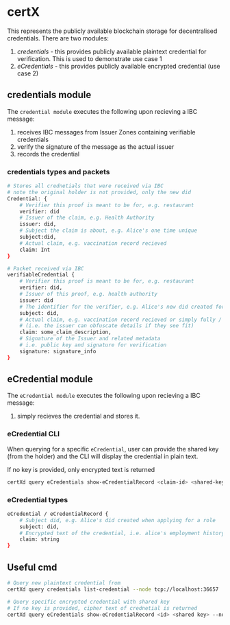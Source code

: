 # certX

This represents the publicly available blockchain storage for decentralised credentials.
There are two modules:

1. *credentials* - this provides publicly available plaintext credential for verification.
This is used to demonstrate use case 1
2. *eCredentials* - this provides publicly available encrypted credential (use case 2)

## credentials module

The `credential module` executes the following upon recieving a IBC message:

1. receives IBC messages from Issuer Zones containing verifiable credentials
2. verify the signature of the message as the actual issuer
3. records the credential

### credentials types and packets

```sh
# Stores all crednetials that were received via IBC
# note the original holder is not provided, only the new did
Credential: {
    # Verifier this proof is meant to be for, e.g. restaurant
    verifier: did
    # Issuer of the claim, e.g. Health Authority
    issuer: did,
    # Subject the claim is about, e.g. Alice's one time unique
    subject:did,
    # Actual claim, e.g. vaccination record recieved
    claim: Int 
}

# Packet received via IBC
verifiableCredential {
    # Verifier this proof is meant to be for, e.g. restaurant
    verifier: did,
    # Issuer of this proof, e.g. health authority
    issuer: did 
    # The identifier for the verifier, e.g. Alice's new did created for the retaurant
    subject: did,
    # Actual claim, e.g. vaccination record recieved or simply fully / partial / none
    # (i.e. the issuer can obfuscate details if they see fit)
    claim: some_claim_description,
    # Signature of the Issuer and related metadata
    # i.e. public key and signature for verification
    signature: signature_info 
}
```

## eCredential module

The `eCredential module` executes the following upon recieving a IBC message:

1. simply recieves the credential and stores it.

### eCredential CLI

When querying for a specific `eCredential`, user can provide the shared key (from the holder)
and the CLI will display the credential in plain text.

If no key is provided, only encrypted text is returned

```sh
certXd query eCredentials show-eCredentialRecord <claim-id> <shared-key>
```

### eCredential types

```sh
eCredential / eCredentialRecord {
    # Subject did, e.g. Alice's did created when applying for a role
    subject: did,
    # Encrypted text of the credential, i.e. alice's employment history
    claim: string
}
```

## Useful cmd

```sh
# Query new plaintext credential from 
certXd query credentials list-credential --node tcp://localhost:36657

# Query specific encrypted credential with shared key
# If no key is provided, cipher text of crednetial is returned 
certXd query eCredentials show-eCredentialRecord <id> <shared key> --node tcp://localhost:36657
```
